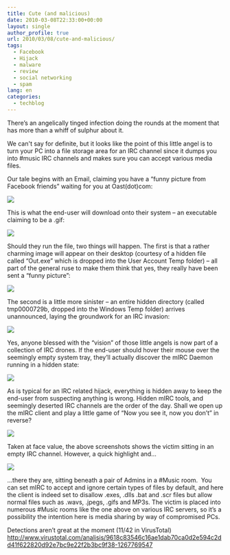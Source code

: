 ```yaml
---
title: Cute (and malicious)
date: 2010-03-08T22:33:00+00:00
layout: single
author_profile: true
url: 2010/03/08/cute-and-malicious/
tags:
  - Facebook
  - Hijack
  - malware
  - review
  - social networking
  - spam
lang: en
categories: 
  - techblog
---
```

There’s an angelically tinged infection doing the rounds at the moment that has more than a whiff of sulphur about it.

We can't say for definite, but it looks like the point of this little angel is to turn your PC into a file storage area for an IRC channel since it dumps you into #music IRC channels and makes sure you can accept various media files.

Our tale begins with an Email, claiming you have a “funny picture from Facebook friends” waiting for you at Oast(dot)com:

[![](http://3.bp.blogspot.com/_vaUVXcmC3OI/S5VylbeKfuI/AAAAAAAABOE/Q7MEAZiG2kg/s640/oast1.jpg)](http://3.bp.blogspot.com/_vaUVXcmC3OI/S5VylbeKfuI/AAAAAAAABOE/Q7MEAZiG2kg/s1600-h/oast1.jpg)

This is what the end-user will download onto their system – an executable claiming to be a .gif:

[![](http://3.bp.blogspot.com/_vaUVXcmC3OI/S5VymRKu5qI/AAAAAAAABOM/Rgx7lr80nnI/s640/oast2.jpg)](http://3.bp.blogspot.com/_vaUVXcmC3OI/S5VymRKu5qI/AAAAAAAABOM/Rgx7lr80nnI/s1600-h/oast2.jpg)

Should they run the file, two things will happen. The first is that a rather charming image will appear on their desktop (courtesy of a hidden file called “Out.exe” which is dropped into the User Account Temp folder) – all part of the general ruse to make them think that yes, they really have been sent a “funny picture”:

[![](http://4.bp.blogspot.com/_vaUVXcmC3OI/S5VypXMfPiI/AAAAAAAABOc/1KBOqgLfiRs/s400/oast4.jpg)](http://4.bp.blogspot.com/_vaUVXcmC3OI/S5VypXMfPiI/AAAAAAAABOc/1KBOqgLfiRs/s1600-h/oast4.jpg)

The second is a little more sinister – an entire hidden directory (called tmp0000729b, dropped into the Windows Temp folder) arrives unannounced, laying the groundwork for an IRC invasion:

[![](http://2.bp.blogspot.com/_vaUVXcmC3OI/S5Vyoc-hVEI/AAAAAAAABOU/sogsjHnj22E/s400/oast3.jpg)](http://2.bp.blogspot.com/_vaUVXcmC3OI/S5Vyoc-hVEI/AAAAAAAABOU/sogsjHnj22E/s1600-h/oast3.jpg)

Yes, anyone blessed with the “vision” of those little angels is now part of a collection of IRC drones. If the end-user should hover their mouse over the seemingly empty system tray, they’ll actually discover the mIRC Daemon running in a hidden state:

[![](http://1.bp.blogspot.com/_vaUVXcmC3OI/S5VyqSrsCwI/AAAAAAAABOk/N15_S4hJHB0/s640/oast5.jpg)](http://1.bp.blogspot.com/_vaUVXcmC3OI/S5VyqSrsCwI/AAAAAAAABOk/N15_S4hJHB0/s1600-h/oast5.jpg)

As is typical for an IRC related hijack, everything is hidden away to keep the end-user from suspecting anything is wrong. Hidden mIRC tools, and seemingly deserted IRC channels are the order of the day. Shall we open up the mIRC client and play a little game of “Now you see it, now you don’t” in reverse?

[![](http://4.bp.blogspot.com/_vaUVXcmC3OI/S5Vyq6DZI3I/AAAAAAAABOs/PSZCzHdYT3k/s640/oast6.jpg)](http://4.bp.blogspot.com/_vaUVXcmC3OI/S5Vyq6DZI3I/AAAAAAAABOs/PSZCzHdYT3k/s1600-h/oast6.jpg)

Taken at face value, the above screenshots shows the victim sitting in an empty IRC channel. However, a quick highlight and…

[![](http://4.bp.blogspot.com/_vaUVXcmC3OI/S5VysydVgLI/AAAAAAAABO0/5t503nZmXAs/s640/oast7.jpg)](http://4.bp.blogspot.com/_vaUVXcmC3OI/S5VysydVgLI/AAAAAAAABO0/5t503nZmXAs/s1600-h/oast7.jpg)

…there they are, sitting beneath a pair of Admins in a #Music room.  You can set mIRC to accept and ignore certain types of files by default, and here the client is indeed set to disallow .exes, .dlls .bat and .scr files but allow normal files such as .wavs, .jpegs, .gifs and MP3s. The victim is placed into numerous #Music rooms like the one above on various IRC servers, so it’s a possibility the intention here is media sharing by way of compromised PCs.

Detections aren’t great at the moment (11/42 in VirusTotal)  
<http://www.virustotal.com/analisis/9618c83546c16ae1dab70ca0d2e594c2dd41f622820d92e7bc9e22f2b3bc9f38-1267769547>